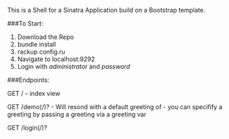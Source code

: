 This is a Shell for a Sinatra Application build on a Bootstrap template.

###To Start:

1. Download the Repo
2. bundle install
3. rackup config.ru
4. Navigate to localhost:9292
5. Login with <em>administrator</em> and <em>password</em>

###Endpoints:

GET / - index view

GET /demo(/)? - Will resond with a default greeting of 
	- you can specifify a greeting by passing a greeting via a greeting var 

GET /login(/)?